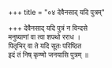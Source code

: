 +++
title = "०४ देवैनसाद् यदि पुत्रम्"

+++
देवैनसाद् यदि पुत्रं न विन्दसे  
मनुष्याणां वा त्वा शपथो रराध ।  
पितृभिर् वा ते यदि सूतः परिष्ठित  
इदं तं निष् कृण्मो जनयासि पुत्रम् ॥